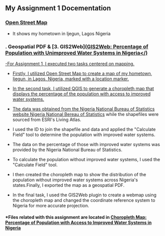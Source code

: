 ## My Assignment 1 Docementation

### [Open Street Map](https://github.com/Fadojuaj/LA558_FADOJU_AYODELE/blob/Main/Assignment/Assignment%202/OpenStreetMap_Ijegun/Ass2_OSM.html)
- It shows my hometown in Ijegun, Lagos Nigeria

### . Geospatial PDF</a> & [3. GIS2Web](<a href="https://fadojuaj.github.io/LA558_FADOJU_AYODELE/qgis2web.com/qgis2web_2023_02_06-22_46_25_723413/qgis2web_2023_02_06-22_50_28_532826/index.html" target="_blank" rel="noopener noreferrer"><b>GIS2Web</b>: Percentage of Population with Unimproved Water Systems in Nigeria</) 
-For Assignment 1, I executed two tasks centered on mapping.
- Firstly, I utilized Open Street Map to create a map of my hometown, Ijegun, in Lagos, Nigeria, marked with a location marker.
 - In the second task, I utilized QGIS to generate a choropleth map that displays the percentage of the population with access to improved water systems.
- The data was obtained from the Nigeria National Bureau of Statistics website [Nigeria National Bereau of Statistics](https://www.nigerianstat.gov.ng/) while the shapefiles were sourced from ESRI's Living Atlas.
 - I used the ID to join the shapefile and data and applied the "Calculate Field" tool to determine the population with improved water systems.

- The data on the percentage of those with improved water systems was provided by the Nigeria National Bureau of Statistics.
 - To calculate the population without improved water systems, I used the "Calculate Field" tool.</p>
  - I then created the choropleth map to show the distribution of the population without improved water systems across Nigeria's states.Finally, I exported the map as a geospatial PDF.
  - In the final task, I used the GIS2Web plugin to create a webmap using the choropleth map and changed the coordinate reference system to Nigeria for more accurate projection.

  
  
  #### *Files related with this assignment are located in <a href="https://github.com/Fadojuaj/LA558_FADOJU_AYODELE/blob/Main/Assignment/Assignment%202/Exported_Map/Assign3.pdf" target="_blank" rel="noopener noreferrer"><b>Choropleth Map</b>: Percentage of Population with Access to Improved Water Systems in Nigeria</a>
